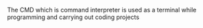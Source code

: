 The CMD which is command interpreter is used as a terminal while programming and carrying out coding projects

